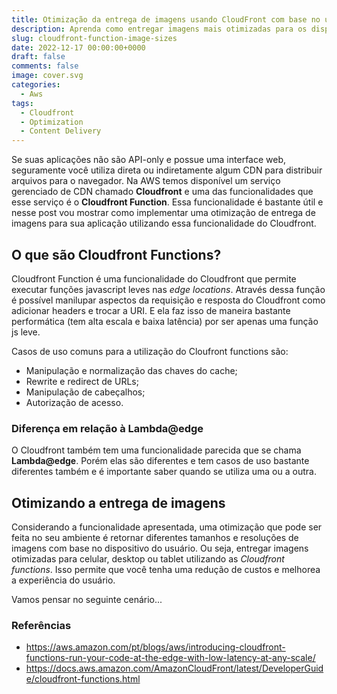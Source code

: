 ```yaml
---
title: Otimização da entrega de imagens usando CloudFront com base no userAgent
description: Aprenda como entregar imagens mais otimizadas para os dispositivos do usuário utilizando CloudFront Functions
slug: cloudfront-function-image-sizes
date: 2022-12-17 00:00:00+0000
draft: false
comments: false
image: cover.svg
categories:
  - Aws
tags:
  - Cloudfront
  - Optimization
  - Content Delivery
---
```


Se suas aplicações não são API-only e possue uma interface web, seguramente você utiliza direta ou indiretamente algum CDN para distribuir arquivos para o navegador. Na AWS temos disponível um serviço gerenciado de CDN chamado **Cloudfront** e uma das funcionalidades que esse serviço é o **Cloudfront Function**. Essa funcionalidade é bastante útil e nesse post vou mostrar como implementar uma otimização de entrega de imagens para sua aplicação utilizando essa funcionalidade do Cloudfront.

## O que são Cloudfront Functions?

Cloudfront Function é uma funcionalidade do Cloudfront que permite executar funções javascript leves nas _edge locations_. Através dessa função é possível manilupar aspectos da requisição e resposta do Cloudfront como adicionar headers e trocar a URI. E ela faz isso de maneira bastante performática (tem alta escala e baixa latência) por ser apenas uma função js leve.

Casos de uso comuns para a utilização do Cloufront functions são:

- Manipulação e normalização das chaves do cache;
- Rewrite e redirect de URLs;
- Manipulação de cabeçalhos;
- Autorização de acesso.

### Diferença em relação à Lambda@edge

O Cloudfront também tem uma funcionalidade parecida que se chama **Lambda@edge**. Porém elas são diferentes e tem casos de uso bastante diferentes também e é importante saber quando se utiliza uma ou a outra.

## Otimizando a entrega de imagens

Considerando a funcionalidade apresentada, uma otimização que pode ser feita no seu ambiente é retornar diferentes tamanhos e resoluções de imagens com base no dispositivo do usuário. Ou seja, entregar imagens otimizadas para celular, desktop ou tablet utilizando as _Cloudfront functions_. Isso permite que você tenha uma redução de custos e melhorea a experiência do usuário.

Vamos pensar no seguinte cenário...

### Referências

- https://aws.amazon.com/pt/blogs/aws/introducing-cloudfront-functions-run-your-code-at-the-edge-with-low-latency-at-any-scale/
- https://docs.aws.amazon.com/AmazonCloudFront/latest/DeveloperGuide/cloudfront-functions.html
